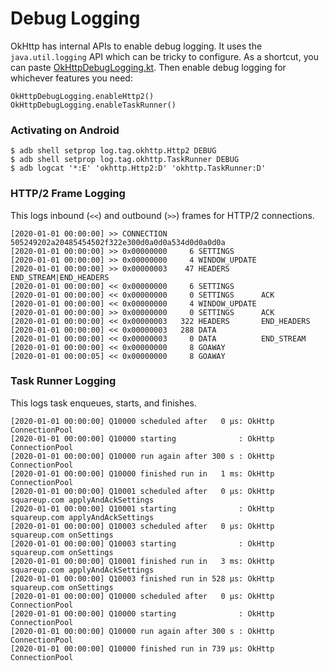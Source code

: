 [//]: # (title: Debug Logging)

# Debug Logging

OkHttp has internal APIs to enable debug logging. It uses the `java.util.logging` API which can be
tricky to configure. As a shortcut, you can paste [OkHttpDebugLogging.kt]. Then enable debug logging
for whichever features you need:

```
OkHttpDebugLogging.enableHttp2()
OkHttpDebugLogging.enableTaskRunner()
```

### Activating on Android

```
$ adb shell setprop log.tag.okhttp.Http2 DEBUG
$ adb shell setprop log.tag.okhttp.TaskRunner DEBUG
$ adb logcat '*:E' 'okhttp.Http2:D' 'okhttp.TaskRunner:D'
```

### HTTP/2 Frame Logging

This logs inbound (`<<`) and outbound (`>>`) frames for HTTP/2 connections.

```
[2020-01-01 00:00:00] >> CONNECTION 505249202a20485454502f322e300d0a0d0a534d0d0a0d0a
[2020-01-01 00:00:00] >> 0x00000000     6 SETTINGS
[2020-01-01 00:00:00] >> 0x00000000     4 WINDOW_UPDATE
[2020-01-01 00:00:00] >> 0x00000003    47 HEADERS       END_STREAM|END_HEADERS
[2020-01-01 00:00:00] << 0x00000000     6 SETTINGS
[2020-01-01 00:00:00] << 0x00000000     0 SETTINGS      ACK
[2020-01-01 00:00:00] << 0x00000000     4 WINDOW_UPDATE
[2020-01-01 00:00:00] >> 0x00000000     0 SETTINGS      ACK
[2020-01-01 00:00:00] << 0x00000003   322 HEADERS       END_HEADERS
[2020-01-01 00:00:00] << 0x00000003   288 DATA
[2020-01-01 00:00:00] << 0x00000003     0 DATA          END_STREAM
[2020-01-01 00:00:00] << 0x00000000     8 GOAWAY
[2020-01-01 00:00:05] << 0x00000000     8 GOAWAY
```

### Task Runner Logging 

This logs task enqueues, starts, and finishes.

```
[2020-01-01 00:00:00] Q10000 scheduled after   0 µs: OkHttp ConnectionPool
[2020-01-01 00:00:00] Q10000 starting              : OkHttp ConnectionPool
[2020-01-01 00:00:00] Q10000 run again after 300 s : OkHttp ConnectionPool
[2020-01-01 00:00:00] Q10000 finished run in   1 ms: OkHttp ConnectionPool
[2020-01-01 00:00:00] Q10001 scheduled after   0 µs: OkHttp squareup.com applyAndAckSettings
[2020-01-01 00:00:00] Q10001 starting              : OkHttp squareup.com applyAndAckSettings
[2020-01-01 00:00:00] Q10003 scheduled after   0 µs: OkHttp squareup.com onSettings
[2020-01-01 00:00:00] Q10003 starting              : OkHttp squareup.com onSettings
[2020-01-01 00:00:00] Q10001 finished run in   3 ms: OkHttp squareup.com applyAndAckSettings
[2020-01-01 00:00:00] Q10003 finished run in 528 µs: OkHttp squareup.com onSettings
[2020-01-01 00:00:00] Q10000 scheduled after   0 µs: OkHttp ConnectionPool
[2020-01-01 00:00:00] Q10000 starting              : OkHttp ConnectionPool
[2020-01-01 00:00:00] Q10000 run again after 300 s : OkHttp ConnectionPool
[2020-01-01 00:00:00] Q10000 finished run in 739 µs: OkHttp ConnectionPool
```

[OkHttpDebugLogging.kt]: https://github.com/square/okhttp/blob/master/okhttp-testing-support/src/main/kotlin/okhttp3/OkHttpDebugLogging.kt
